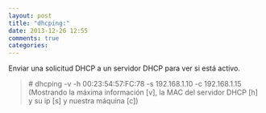 ```yaml
---
layout: post
title: "dhcping:"
date: 2013-12-26 12:55
comments: true
categories: 
---
```

Enviar una solicitud DHCP a un servidor DHCP para ver si está activo.

>\# dhcping -v -h 00:23:54:57:FC:78 -s 192.168.1.10 -c 192.168.1.15 (Mostrando la máxima información [v], la MAC del servidor DHCP [h] y su ip [s] y nuestra máquina [c])

